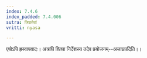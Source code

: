 ```yaml
---
index: 7.4.6
index_padded: 7.4.006
sutra: जिघ्रतेर्वा
vritti: nyasa

---
```

एषोऽपि ह्रस्वापवादः। अत्रापि श्तिपा निर्देशस्य तदेव प्रयोजनम्--अजाघ्रपदिति।।